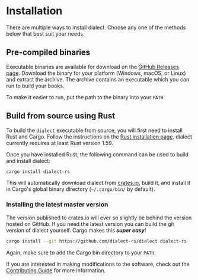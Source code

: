 # Installation

There are multiple ways to install dialect.
Choose any one of the methods below that best suit your needs.

## Pre-compiled binaries

Executable binaries are available for download on the [GitHub Releases page][releases].
Download the binary for your platform (Windows, macOS, or Linux) and extract the archive.
The archive contains an executable which you can run to build your books.

To make it easier to run, put the path to the binary into your `PATH`.

[releases]: https://github.com/dialect-rs/

## Build from source using Rust

To build the `dialect` executable from source, you will first need to install Rust and Cargo.
Follow the instructions on the [Rust installation page].
dialect currently requires at least Rust version 1.59.

Once you have installed Rust, the following command can be used to build and install dialect:

```sh
cargo install dialect-rs
```

This will automatically download dialect from [crates.io], build it, and install it in Cargo's global binary directory (`~/.cargo/bin/` by default).

[Rust installation page]: https://www.rust-lang.org/tools/install
[crates.io]: https://crates.io/

### Installing the latest master version

The version published to crates.io will ever so slightly be behind the version hosted on GitHub.
If you need the latest version you can build the git version of dialect yourself.
Cargo makes this ***super easy***!

```sh
cargo install --git https://github.com/dialect-rs/dialect dialect-rs
```

Again, make sure to add the Cargo bin directory to your `PATH`.

If you are interested in making modifications to the software, check out the [Contributing Guide] for more information.

[Contributing Guide]: https://github.com/dialect-rs/
